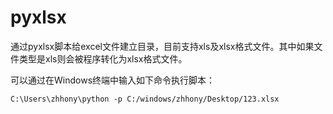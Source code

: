 # pyxlsx

通过pyxlsx脚本给excel文件建立目录，目前支持xls及xlsx格式文件。其中如果文件类型是xls则会被程序转化为xlsx格式文件。

可以通过在Windows终端中输入如下命令执行脚本：

```
C:\Users\zhhony\python -p C:/windows/zhhony/Desktop/123.xlsx
```
